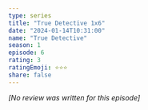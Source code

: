 ```yaml
---
type: series
title: "True Detective 1x6"
date: "2024-01-14T10:31:00"
name: "True Detective"
season: 1
episode: 6
rating: 3
ratingEmoji: ⭐️⭐️⭐️
share: false
---
```


_[No review was written for this episode]_
